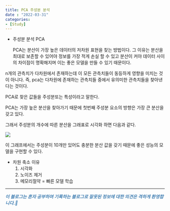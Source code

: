 ```yaml
---
title: PCA 주성분 분석
date : "2022-03-31"
categories:
- [Study]
---
```


- 주성분 분석 PCA

  PCA는 분산이 가장 높은 데이터의 저차원 표현을 찾는 방법이다.
 그 이유는 분산을 최대로  보존할 수 있어야 정보를 가장 적게 손실 할 수 있고 분산이 커야 데이터 사이의 차이점이 명확해지며 이는 좋은 모델을 만들 수 있기 때문이다. 

 n개의 관측치가 다차원에서 존재하는데 이 모든 관측치들이 동등하게 영향을 미치는 것이 아니다. 즉,  pca는 다차원에 존재하는 관측치들 중에서 유의미한 관측치들을 찾아낸다는 것이다.

 PCA로 찾은 값들을 주성분또는 특성이라고 말한다.

 PCA는 가장 높은 분산을 찾아가기 때문에 첫번째 주성분 요소의 방향은 가장 큰 분산을 갖고 있다.

그래서 주성분의 개수에 따른 분산을 그래표로 시각화 하면 다음과 같다.

![](/images/PCA/Untitled.png)

 이 그래프에서는 주성분이 10개만 있어도 충분한 분산 값을 갖기 때문에 좋은 성능의 모델을 구현할 수 있다.

- 차원 축소 이유
    1. 시각화
    2. 노이즈 제거
    3. 메모리절약 = 빠른 모델 학습
  
---
**_<span style="color:#4682B4;"> 이 블로그는 혼자 공부하며 기록하는 블로그로 잘못된 정보에 대한 의견은 격하게 환영합니다.🤩 </span>_**